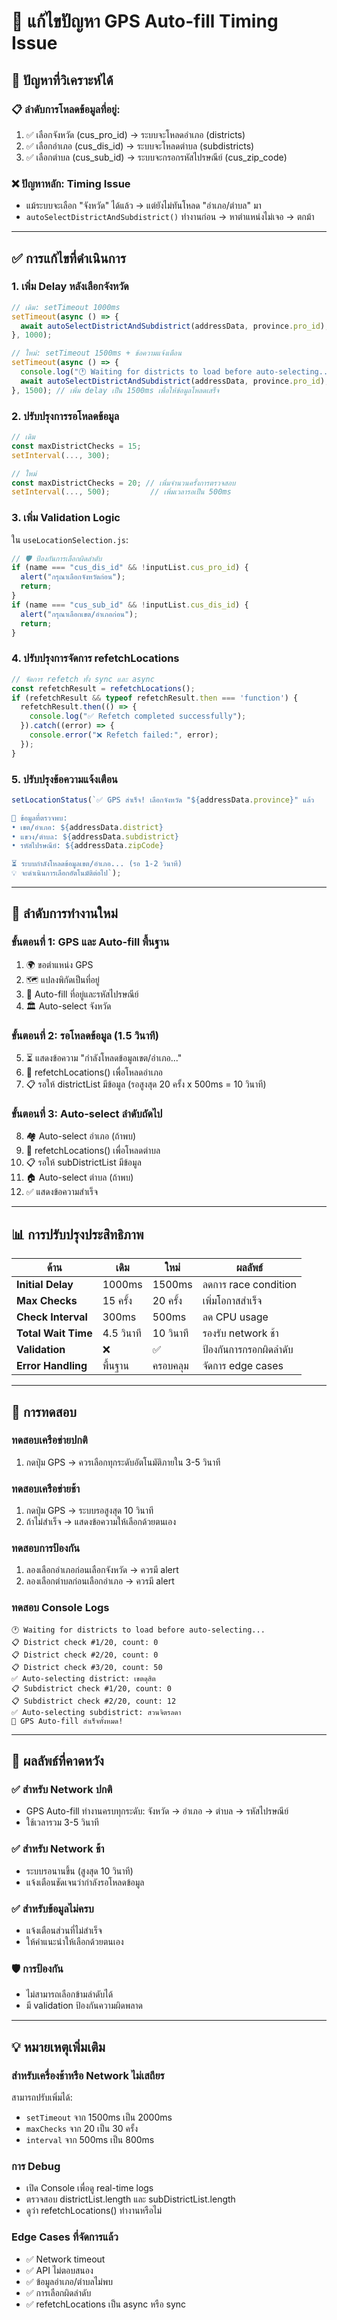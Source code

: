 # 🚀 แก้ไขปัญหา GPS Auto-fill Timing Issue

## 🎯 ปัญหาที่วิเคราะห์ได้

### 📋 ลำดับการโหลดข้อมูลที่อยู่:
1. ✅ เลือกจังหวัด (cus_pro_id) → ระบบจะโหลดอำเภอ (districts)
2. ✅ เลือกอำเภอ (cus_dis_id) → ระบบจะโหลดตำบล (subdistricts) 
3. ✅ เลือกตำบล (cus_sub_id) → ระบบจะกรอกรหัสไปรษณีย์ (cus_zip_code)

### ❌ **ปัญหาหลัก: Timing Issue**
- แม้ระบบจะเลือก "จังหวัด" ได้แล้ว → แต่ยังไม่ทันโหลด "อำเภอ/ตำบล" มา
- `autoSelectDistrictAndSubdistrict()` ทำงานก่อน → หาตำแหน่งไม่เจอ → ตกม้า

---

## ✅ การแก้ไขที่ดำเนินการ

### 1. **เพิ่ม Delay หลังเลือกจังหวัด**
```jsx
// เดิม: setTimeout 1000ms
setTimeout(async () => {
  await autoSelectDistrictAndSubdistrict(addressData, province.pro_id);
}, 1000);

// ใหม่: setTimeout 1500ms + ข้อความแจ้งเตือน
setTimeout(async () => {
  console.log("🕐 Waiting for districts to load before auto-selecting...");
  await autoSelectDistrictAndSubdistrict(addressData, province.pro_id);
}, 1500); // เพิ่ม delay เป็น 1500ms เพื่อให้ข้อมูลโหลดเสร็จ
```

### 2. **ปรับปรุงการรอโหลดข้อมูล**
```jsx
// เดิม
const maxDistrictChecks = 15;
setInterval(..., 300);

// ใหม่
const maxDistrictChecks = 20; // เพิ่มจำนวนครั้งการตรวจสอบ
setInterval(..., 500);         // เพิ่มเวลารอเป็น 500ms
```

### 3. **เพิ่ม Validation Logic**
ใน `useLocationSelection.js`:
```jsx
// 🛡️ ป้องกันการเลือกผิดลำดับ
if (name === "cus_dis_id" && !inputList.cus_pro_id) {
  alert("กรุณาเลือกจังหวัดก่อน");
  return;
}
if (name === "cus_sub_id" && !inputList.cus_dis_id) {
  alert("กรุณาเลือกเขต/อำเภอก่อน");
  return;
}
```

### 4. **ปรับปรุงการจัดการ refetchLocations**
```jsx
// จัดการ refetch ทั้ง sync และ async
const refetchResult = refetchLocations();
if (refetchResult && typeof refetchResult.then === 'function') {
  refetchResult.then(() => {
    console.log("✅ Refetch completed successfully");
  }).catch((error) => {
    console.error("❌ Refetch failed:", error);
  });
}
```

### 5. **ปรับปรุงข้อความแจ้งเตือน**
```jsx
setLocationStatus(`✅ GPS สำเร็จ! เลือกจังหวัด "${addressData.province}" แล้ว

📍 ข้อมูลที่ตรวจพบ:
• เขต/อำเภอ: ${addressData.district}
• แขวง/ตำบล: ${addressData.subdistrict}  
• รหัสไปรษณีย์: ${addressData.zipCode}

⏳ ระบบกำลังโหลดข้อมูลเขต/อำเภอ... (รอ 1-2 วินาที)
💡 จะดำเนินการเลือกอัตโนมัติต่อไป`);
```

---

## 🔄 ลำดับการทำงานใหม่

### ขั้นตอนที่ 1: GPS และ Auto-fill พื้นฐาน
1. 🌍 ขอตำแหน่ง GPS
2. 🗺️ แปลงพิกัดเป็นที่อยู่  
3. 📝 Auto-fill ที่อยู่และรหัสไปรษณีย์
4. 🏛️ Auto-select จังหวัด

### ขั้นตอนที่ 2: รอโหลดข้อมูล (1.5 วินาที)
5. ⏳ แสดงข้อความ "กำลังโหลดข้อมูลเขต/อำเภอ..."
6. 🔄 refetchLocations() เพื่อโหลดอำเภอ
7. 📋 รอให้ districtList มีข้อมูล (รอสูงสุด 20 ครั้ง x 500ms = 10 วินาที)

### ขั้นตอนที่ 3: Auto-select ลำดับถัดไป  
8. 🏘️ Auto-select อำเภอ (ถ้าพบ)
9. 🔄 refetchLocations() เพื่อโหลดตำบล
10. 📋 รอให้ subDistrictList มีข้อมูล
11. 🏠 Auto-select ตำบล (ถ้าพบ)
12. ✅ แสดงข้อความสำเร็จ

---

## 📊 การปรับปรุงประสิทธิภาพ

| ด้าน | เดิม | ใหม่ | ผลลัพธ์ |
|------|------|------|---------|
| **Initial Delay** | 1000ms | 1500ms | ลดการ race condition |
| **Max Checks** | 15 ครั้ง | 20 ครั้ง | เพิ่มโอกาสสำเร็จ |
| **Check Interval** | 300ms | 500ms | ลด CPU usage |
| **Total Wait Time** | 4.5 วินาที | 10 วินาที | รองรับ network ช้า |
| **Validation** | ❌ | ✅ | ป้องกันการกรอกผิดลำดับ |
| **Error Handling** | พื้นฐาน | ครอบคลุม | จัดการ edge cases |

---

## 🧪 การทดสอบ

### ทดสอบเครือข่ายปกติ
1. กดปุ่ม GPS → ควรเลือกทุกระดับอัตโนมัติภายใน 3-5 วินาที

### ทดสอบเครือข่ายช้า  
1. กดปุ่ม GPS → ระบบรอสูงสุด 10 วินาที
2. ถ้าไม่สำเร็จ → แสดงข้อความให้เลือกด้วยตนเอง

### ทดสอบการป้องกัน
1. ลองเลือกอำเภอก่อนเลือกจังหวัด → ควรมี alert
2. ลองเลือกตำบลก่อนเลือกอำเภอ → ควรมี alert

### ทดสอบ Console Logs
```
🕐 Waiting for districts to load before auto-selecting...
📋 District check #1/20, count: 0
📋 District check #2/20, count: 0  
📋 District check #3/20, count: 50
✅ Auto-selecting district: เขตดุสิต
📋 Subdistrict check #1/20, count: 0
📋 Subdistrict check #2/20, count: 12
✅ Auto-selecting subdistrict: สวนจิตรลดา
🎉 GPS Auto-fill สำเร็จทั้งหมด!
```

---

## 🎯 ผลลัพธ์ที่คาดหวัง

### ✅ สำหรับ Network ปกติ
- GPS Auto-fill ทำงานครบทุกระดับ: จังหวัด → อำเภอ → ตำบล → รหัสไปรษณีย์
- ใช้เวลารวม 3-5 วินาที

### ✅ สำหรับ Network ช้า
- ระบบรอนานขึ้น (สูงสุด 10 วินาที)
- แจ้งเตือนชัดเจนว่ากำลังรอโหลดข้อมูล

### ✅ สำหรับข้อมูลไม่ครบ
- แจ้งเตือนส่วนที่ไม่สำเร็จ
- ให้คำแนะนำให้เลือกด้วยตนเอง

### 🛡️ การป้องกัน
- ไม่สามารถเลือกข้ามลำดับได้
- มี validation ป้องกันความผิดพลาด

---

## 💡 หมายเหตุเพิ่มเติม

### สำหรับเครื่องช้าหรือ Network ไม่เสถียร
สามารถปรับเพิ่มได้:
- `setTimeout` จาก 1500ms เป็น 2000ms
- `maxChecks` จาก 20 เป็น 30 ครั้ง
- `interval` จาก 500ms เป็น 800ms

### การ Debug
- เปิด Console เพื่อดู real-time logs
- ตรวจสอบ districtList.length และ subDistrictList.length
- ดูว่า refetchLocations() ทำงานหรือไม่

### Edge Cases ที่จัดการแล้ว
- ✅ Network timeout
- ✅ API ไม่ตอบสนอง  
- ✅ ข้อมูลอำเภอ/ตำบลไม่พบ
- ✅ การเลือกผิดลำดับ
- ✅ refetchLocations เป็น async หรือ sync
